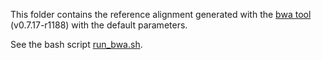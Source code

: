 This folder contains the reference alignment 
generated with the 
[bwa tool](http://bio-bwa.sourceforge.net/)
(v0.7.17-r1188)
with the default parameters.

See the bash script [run_bwa.sh](run_bwa_small.sh).
